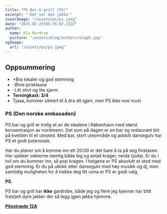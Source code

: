 ```yaml
---
title: "PS Bar & grill (PS)"
excerpt: "'Det var den jakka'"
coverImage: "/assets/ps/ps.jpeg"
date: "2025-02-25T05:35:07.322Z"
author:
  name: Ola Nordrum
  picture: "/assets/blog/authors/olapb.jpg"
ogImage:
  url: "/assets/ps/ps.jpeg"
---
```



## Oppsummering
-  +Bra lokaler og god stemning
-  -Øvre prisklasse
- -Litt stivt og lite sjarm
- **Terningkast: 3/4**
- Tjaaa, kommer sikkert til å dra dit igjen, men PS ikke noe must

### PS (Den norske ambasaden)
PS bar og grill er trolig et av de stedene i København med størst konsentrasjon av nordmenn. Det som på dagen er en bar og restaurant blir på kvelden til et utested. Med bar, stort uteområde og adskilt dansegulv har PS et godt potensiale. 

Har du planer om å komme inn ett 20:00 er det bare å ta på seg finstasen. Her sjekker vekterne nemlig både leg og antall krager, neida (joda). Er du i tvil om du kommer inn, så pop kragen. I helgene er PS absolutt et sted med god stemning. Er du på utkikk etter dansegulv med høy musikk og dj, men samtidig muligheten for å trekke deg litt unna er PS er godt valg.

**PS.**

PS bar og grill har **ikke** gardrobe, både jeg og flere jeg kjenner har blitt frastjelt dyre jakker der så legg igjen jakka hjemme.


[**Pilestræde 12A**](https://maps.google.com/maps?hl=no&gl=dk&um=1&ie=UTF-8&fb=1&sa=X&ftid=0x4652531743064e47:0xc8de1e7343b180b)


